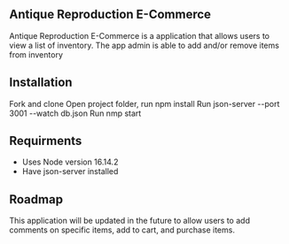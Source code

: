 ## Antique Reproduction E-Commerce
Antique Reproduction E-Commerce is a application that allows users to view a list of inventory.  The app admin is able to add and/or remove items from inventory

## Installation
Fork and clone
Open project folder, run npm install
Run json-server --port 3001 --watch db.json
Run nmp start

## Requirments
* Uses Node version 16.14.2
* Have json-server installed

## Roadmap
This application will be updated in the future to allow users to add comments on specific items, add to cart, and purchase items.  